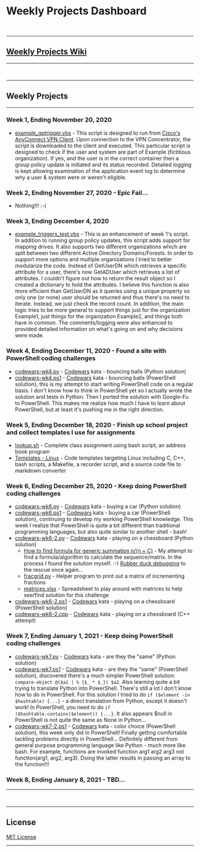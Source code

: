 # Weekly Projects Dashboard

<br>
<hr>

## [Weekly Projects Wiki](../../wiki)

<hr>
<br>
<hr>

## Weekly Projects

<hr>

### Week 1, Ending November 20, 2020

* [example_gptrigger.vbs](example_gptrigger.vbs) - This script is designed to run from [Cisco's AnyConnect VPN Client](https://www.cisco.com/c/en/us/support/security/anyconnect-secure-mobility-client-v4-x/model.html).  Upon connection to the VPN Concentrator, the script is downloaded to the client and executed.  This particular script is designed to check if the user and system are part of Example (fictitious organization).  If yes, and the user is in the correct container then a group policy update is initiated and its status recorded.  Detailed logging is kept allowing examination of the application event log to determine why a user & system were or weren't eligible.

### Week 2, Ending November 27, 2020 - Epic Fail...

* Nothing!!! :-(

### Week 3, Ending December 4, 2020

* [example_triggers_test.vbs](example_triggers_test.vbs) - This is an enhancement of week 1's script.  In addition to running group policy updates, this script adds support for mapping drives.  It also supports two different organizations which are split between two different Active Directory Domains/Forests.  In order to support more options and multiple organizations I tried to better modularize the code.  Instead of GetUserDN which retrieves a specific attribute for a user, there's now GetADUser which retrieves a list of attributes.  I couldn't figure out how to return the result object so I created a dictionary to hold the attributes.  I believe this function is also more efficient than GetUserDN as it queries using a unique property so only one (or none) user should be returned and thus there's no need to iterate.  Instead, we just check the record count.  In addition, the main logic tries to be more general to support things just for the organization Example1, just things for the organization Example2, and things both have in common.  The comments/logging were also enhanced to provided detailed information on what's going on and why decisions were made.

### Week 4, Ending December 11, 2020 - Found a site with PowerShell coding challenges

* [codewars-wk4.py](codewars-wk4.py) - [Codewars](https://www.codewars.com) kata - bouncing balls (Python solution)
* [codewars-wk4.ps1](codewars-wk4.ps1) - [Codewars](https://www.codewars.com) kata - bouncing balls (PowerShell solution), this is my attempt to start writing PowerShell code on a regular basis.  I don't know how to think in PowerShell yet so I actually wrote the solution and tests in Python.  Then I ported the solution with Google-Fu to PowerShell.  This makes me realize how much I have to learn about PowerShell, but at least it's pushing me in the right direction.

### Week 5, Ending December 18, 2020 - Finish up school project and collect templates I use for assignments

* [lookup.sh](../../../Example-Code/blob/master/lookup.sh) - Complete class assignment using bash script, an address book program
* [Templates - Linux](../../../Templates.Linux) - Code templates targeting Linux including C, C++, bash scripts, a Makefile, a recorder script, and a source code file to markdown converter

### Week 6, Ending December 25, 2020 - Keep doing PowerShell coding challenges

* [codewars-wk6.py](codewars-wk6.py) - [Codewars](https://www.codewars.com) kata - buying a car (Python solution)
* [codewars-wk6.ps1](codewars-wk6.ps1) - [Codewars](https://www.codewars.com) kata - buying a car (PowerShell solution), continuing to develop my working PowerShell knowledge.  This week I realize that PowerShell is quite a bit different than traditional programming languages, but also quite similar to another shell - bash!
* [codewars-wk6-2.py](codewars-wk6-2.py) - [Codewars](https://www.codewars.com) kata - playing on a chessboard (Python solution)
  * [How to find formula for generic summation n/(n + C)](https://math.stackexchange.com/q/3959180/866013) - My attempt to find a formula/algorithm to calculate the sequence/matrix.  In the process I found the solution myself.  :-)  [Rubber duck debugging](https://en.wikipedia.org/wiki/Rubber_duck_debugging) to the rescue once again...
  * [fracgrid.py](fracgrid.py) - Helper program to print out a matrix of incrementing fractions
  * [matrices.xlsx](matrices.xlsx) - Spreadsheet to play around with matrices to help see/find solution for this challenge
* [codewars-wk6-2.ps1](codewars-wk6-2.ps1) - [Codewars](https://www.codewars.com) kata - playing on a chessboard (PowerShell solution)
* [codewars-wk6-2.cpp](codewars-wk6-2.cpp) - [Codewars](https://www.codewars.com) kata - playing on a chessboard (C++ attempt)

### Week 7, Ending January 1, 2021 - Keep doing PowerShell coding challenges

* [codewars-wk7.py](codewars-wk7.py) - [Codewars](https://www.codewars.com) kata - are they the "same" (Python solution)
* [codewars-wk7.ps1](codewars-wk7.ps1) - [Codewars](https://www.codewars.com) kata - are they the "same" (PowerShell solution), discovered there's a much simpler PowerShell solution:  ```compare-object @($a1 | % {$_ * $_}) $a2```.  Also learning quite a bit trying to translate Python into PowerShell.  There's still a lot I don't know how to do in PowerShell.  For this solution I tried to do ```if ($element -in $hashtable) {...}``` - a direct translation from Python, except it doesn't work!  In PowerShell, you need to do ```if ($hashtable.contains($element)) {...}```.  It also appears $null in PowerShell is not quite the same as None in Python...
* [codewars-wk7-2.ps1](codewars-wk7.ps1) - [Codewars](https://www.codewars.com) kata - color choice (PowerShell solution), this week only did in PowerShell!  Finally getting comfortable tackling problems directly in PowerShell...  Definitely different from general purpose programming language like Python - much more like bash.  For example, functions are invoked function arg1 arg2 arg3 not function(arg1, arg2, arg3).  Doing the latter results in passing an array to the function!!!

### Week 8, Ending January 8, 2021 - TBD...

<hr>
<br>
<hr>

## License

[MIT License](LICENSE)
<hr>
